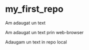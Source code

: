 ﻿# my_first_repo
Am adaugat un text

Am adaugat un text prin web-browser

Adaugam un text in repo local
